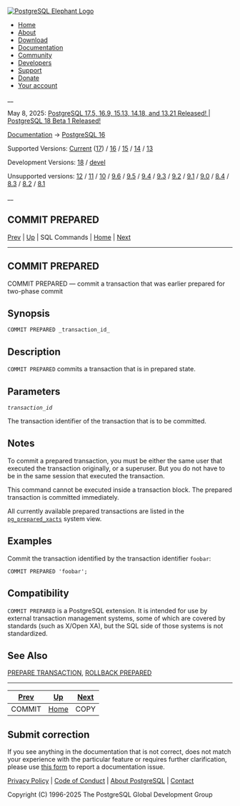 [ ![PostgreSQL Elephant Logo](/media/img/about/press/elephant.png) ](/)

  * [Home](/ "Home")
  * [About](/about/ "About")
  * [Download](/download/ "Download")
  * [Documentation](/docs/ "Documentation")
  * [Community](/community/ "Community")
  * [Developers](/developer/ "Developers")
  * [Support](/support/ "Support")
  * [Donate](/about/donate/ "Donate")
  * [Your account](/account/ "Your account")

__

May 8, 2025: [ PostgreSQL 17.5, 16.9, 15.13, 14.18, and 13.21 Released! ](/about/news/postgresql-175-169-1513-1418-and-1321-released-3072/) | [ PostgreSQL 18 Beta 1 Released! ](/about/news/postgresql-18-beta-1-released-3070/)

[Documentation](/docs/ "Documentation") -> [PostgreSQL
16](/docs/16/index.html)

Supported Versions: [Current](/docs/current/sql-commit-prepared.html
"PostgreSQL 17 - COMMIT PREPARED") ([17](/docs/17/sql-commit-prepared.html
"PostgreSQL 17 - COMMIT PREPARED")) / [16](/docs/16/sql-commit-prepared.html
"PostgreSQL 16 - COMMIT PREPARED") / [15](/docs/15/sql-commit-prepared.html
"PostgreSQL 15 - COMMIT PREPARED") / [14](/docs/14/sql-commit-prepared.html
"PostgreSQL 14 - COMMIT PREPARED") / [13](/docs/13/sql-commit-prepared.html
"PostgreSQL 13 - COMMIT PREPARED")

Development Versions: [18](/docs/18/sql-commit-prepared.html "PostgreSQL 18 -
COMMIT PREPARED") / [devel](/docs/devel/sql-commit-prepared.html "PostgreSQL
devel - COMMIT PREPARED")

Unsupported versions: [12](/docs/12/sql-commit-prepared.html "PostgreSQL 12 -
COMMIT PREPARED") / [11](/docs/11/sql-commit-prepared.html "PostgreSQL 11 -
COMMIT PREPARED") / [10](/docs/10/sql-commit-prepared.html "PostgreSQL 10 -
COMMIT PREPARED") / [9.6](/docs/9.6/sql-commit-prepared.html "PostgreSQL 9.6 -
COMMIT PREPARED") / [9.5](/docs/9.5/sql-commit-prepared.html "PostgreSQL 9.5 -
COMMIT PREPARED") / [9.4](/docs/9.4/sql-commit-prepared.html "PostgreSQL 9.4 -
COMMIT PREPARED") / [9.3](/docs/9.3/sql-commit-prepared.html "PostgreSQL 9.3 -
COMMIT PREPARED") / [9.2](/docs/9.2/sql-commit-prepared.html "PostgreSQL 9.2 -
COMMIT PREPARED") / [9.1](/docs/9.1/sql-commit-prepared.html "PostgreSQL 9.1 -
COMMIT PREPARED") / [9.0](/docs/9.0/sql-commit-prepared.html "PostgreSQL 9.0 -
COMMIT PREPARED") / [8.4](/docs/8.4/sql-commit-prepared.html "PostgreSQL 8.4 -
COMMIT PREPARED") / [8.3](/docs/8.3/sql-commit-prepared.html "PostgreSQL 8.3 -
COMMIT PREPARED") / [8.2](/docs/8.2/sql-commit-prepared.html "PostgreSQL 8.2 -
COMMIT PREPARED") / [8.1](/docs/8.1/sql-commit-prepared.html "PostgreSQL 8.1 -
COMMIT PREPARED")

__

COMMIT PREPARED  
---  
[Prev](sql-commit.html "COMMIT")  | [Up](sql-commands.html "SQL Commands") | SQL Commands | [Home](index.html "PostgreSQL 16.9 Documentation") |  [Next](sql-copy.html "COPY")  
  
* * *

## COMMIT PREPARED

COMMIT PREPARED — commit a transaction that was earlier prepared for two-phase
commit

## Synopsis

    
    
    COMMIT PREPARED _transaction_id_
    

## Description

`COMMIT PREPARED` commits a transaction that is in prepared state.

## Parameters

_`transaction_id`_

    

The transaction identifier of the transaction that is to be committed.

## Notes

To commit a prepared transaction, you must be either the same user that
executed the transaction originally, or a superuser. But you do not have to be
in the same session that executed the transaction.

This command cannot be executed inside a transaction block. The prepared
transaction is committed immediately.

All currently available prepared transactions are listed in the
[`pg_prepared_xacts`](view-pg-prepared-xacts.html "54.16. pg_prepared_xacts")
system view.

## Examples

Commit the transaction identified by the transaction identifier `foobar`:

    
    
    COMMIT PREPARED 'foobar';
    

## Compatibility

`COMMIT PREPARED` is a PostgreSQL extension. It is intended for use by
external transaction management systems, some of which are covered by
standards (such as X/Open XA), but the SQL side of those systems is not
standardized.

## See Also

[PREPARE TRANSACTION](sql-prepare-transaction.html "PREPARE TRANSACTION"),
[ROLLBACK PREPARED](sql-rollback-prepared.html "ROLLBACK PREPARED")

* * *

[Prev](sql-commit.html "COMMIT")  | [Up](sql-commands.html "SQL Commands") |  [Next](sql-copy.html "COPY")  
---|---|---  
COMMIT  | [Home](index.html "PostgreSQL 16.9 Documentation") |  COPY  
  
## Submit correction

If you see anything in the documentation that is not correct, does not match
your experience with the particular feature or requires further clarification,
please use [this form](/account/comments/new/16/sql-commit-prepared.html/) to
report a documentation issue.

[Privacy Policy](/about/privacypolicy) | [Code of Conduct](/about/policies/coc/) | [About PostgreSQL](/about/) | [Contact](/about/contact/)  

Copyright (C) 1996-2025 The PostgreSQL Global Development Group

